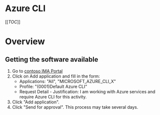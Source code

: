 # Azure CLI

[[_TOC_]]

# Overview

## Getting the software available
1. Go to [contoso IMA Portal](https://intra.web.bc/IMAEMPS/imaEmployees/portals/std/index-portal.jsp)
2. Click on Add application and fill in the form:
   - Applications: "All", "MICROSOFT_AZURE_CLI_X"
   - Profile: "(0001)Default Azure CLI"
   - Request Detail - Justification: I am working with Azure services and require Azure CLI for this activity.
3. Click "Add application".
4. Click "Send for approval". This process may take several days.